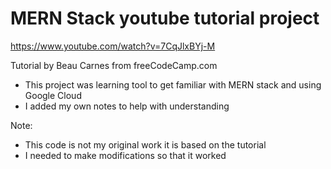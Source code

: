 # MERN Stack youtube tutorial project

https://www.youtube.com/watch?v=7CqJlxBYj-M

Tutorial by Beau Carnes from freeCodeCamp.com

- This project was learning tool to get familiar with MERN stack and using Google Cloud
- I added my own notes to help with understanding

Note: 
- This code is not my original work it is based on the tutorial
- I needed to make modifications so that it worked
